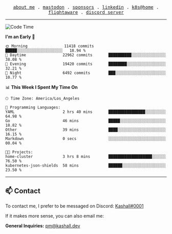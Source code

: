 <p align="center">
  <samp>
    <a href="https://jordanjones.org/">about me</a> .
    <a rel="me" href="https://mastodon.social/@kashall">mastodon</a> .
    <a href="https://github.com/sponsors/kashalls">sponsors</a> .
    <a href="https://linkedin.com/in/jordpjones">linkedin</a> .
    <a href="https://github.com/kashalls/home-cluster">k8s@home</a> .
    <a href="https://flightaware.com/adsb/stats/user/kashalls">flightaware</a> .
    <a href="https://discord.gg/V2WrCfqba9">discord server</a>
  </samp>
</p>

---

<!--START_SECTION:waka-->
![Code Time](http://img.shields.io/badge/Code%20Time-1%2C723%20hrs%2019%20mins-blue)

**I'm an Early 🐤** 

```text
🌞 Morning                11418 commits       █████░░░░░░░░░░░░░░░░░░░░   18.94 % 
🌆 Daytime                22962 commits       ██████████░░░░░░░░░░░░░░░   38.08 % 
🌃 Evening                19420 commits       ████████░░░░░░░░░░░░░░░░░   32.21 % 
🌙 Night                  6492 commits        ███░░░░░░░░░░░░░░░░░░░░░░   10.77 % 
```


📊 **This Week I Spent My Time On** 

```text
🕑︎ Time Zone: America/Los_Angeles

💬 Programming Languages: 
YAML                     2 hrs 40 mins       ████████████████░░░░░░░░░   64.98 % 
Go                       46 mins             █████░░░░░░░░░░░░░░░░░░░░   18.82 % 
Other                    39 mins             ████░░░░░░░░░░░░░░░░░░░░░   16.15 % 
Markdown                 0 secs              ░░░░░░░░░░░░░░░░░░░░░░░░░   00.04 % 

🐱‍💻 Projects: 
home-cluster             3 hrs 8 mins        ███████████████████░░░░░░   76.50 % 
kubernetes-json-shields  58 mins             ██████░░░░░░░░░░░░░░░░░░░   23.50 % 
```


<!--END_SECTION:waka-->

---

## 📫 Contact

To contact me, I prefer to be messaged on Discord:  [Kashall#0001](https://discord.com/users/201077739589992448)

If it makes more sense, you can also email me:

**General Inquiries:** pm@kashall.dev  

